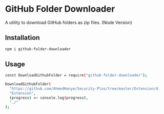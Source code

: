 # GitHub Folder Downloader

A utility to download GitHub folders as zip files. (Node Version)

## Installation

```bash
npm i github-folder-downloader
```

## Usage

```bash
const DownloadGithubFolder = require("github-folder-downloader");

DownloadGithubFolder(
  "https://github.com/AhmedHanye/Security-Plus/tree/master/Extension/dist",
  "Extension",
  (progress) => console.log(progress),
  "./"
);

```
